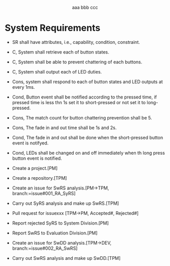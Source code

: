 <p align="center">
aaa bbb ccc</p>



# System Requirements

- SR shall have attributes, i.e., capability, condition, constraint.
- C, System shall retrieve each of button states.
- C, System shall be able to prevent chattering of each buttons.
- C, System shall output each of LED duties.
- Cons, system shall respond to each of button states and LED outputs at every 1ms.
- Cond, Button event shall be notified according to the pressed time, if pressed time is less thn 1s set it to short-pressed or not set it to long-pressed.
- Cons, The match count for button chattering prevention shall be 5.
- Cons, The fade in and out time shall be 1s and 2s.
- Cond, The fade in and out shall be done when the short-pressed button event is notifyed.
- Cond, LEDs shall be changed on and off immediately when th long press button event is notified.

- Create a project.[PM]
- Create a repository.[TPM]
- Create an issue for SwRS analysis.[PM->TPM, branch:=issue#001_RA_SyRS]
- Carry out SyRS analysis and make up SwRS.[TPM]
- Pull request for issuexxx [TPM->PM, Accepted#, Rejected#]
- Report rejected SyRS to System Division.[PM]
- Report SwRS to Evaluation Division.[PM]
- Create an issue for SwDD analysis.[TPM->DEV, branch:=issue#002_RA_SwRS]
- Carry out SwRS analysis and make up SwDD.[TPM]



